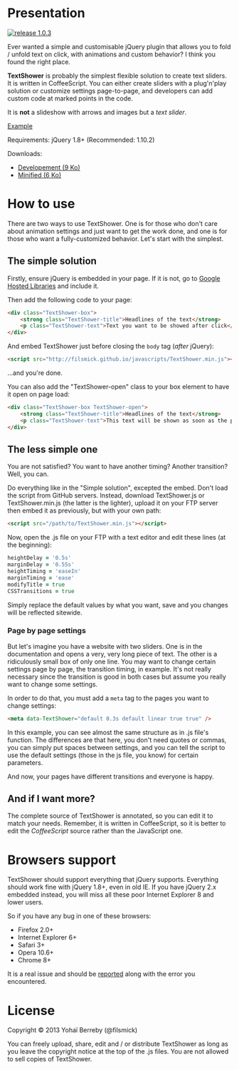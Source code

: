 Presentation
====
[![release 1.0.3](http://b.repl.ca/v1/release-1.0.3-green.png)](https://github.com/filsmick/TextShower/releases/latest)

Ever wanted a simple and customisable jQuery plugin that allows you to fold / unfold text on click, with animations and custom behavior? I think you found the right place.

**TextShower** is probably the simplest flexible solution to create text sliders. It is written in CoffeeScript. You can either create sliders with a plug'n'play solution or customize settings page-to-page, and developers can add custom code at marked points in the code.

It is **not** a slideshow with arrows and images but a *text slider*.

[Example](http://filsmick.github.io/pages/TextShower/)

Requirements: jQuery 1.8+ (Recommended: 1.10.2)

Downloads:  
- [Developement (9 Ko)](https://github.com/filsmick/TextShower/releases/download/v1.0.3/TextShower.js)  
- [Minified (6 Ko)](https://github.com/filsmick/TextShower/releases/download/v1.0.3/TextShower.min.js)

How to use
====

There are two ways to use TextShower. One is for those who don't care about animation settings and just want to get the work done, and one is for those who want a fully-customized behavior. Let's start with the simplest.

## The simple solution

Firstly, ensure jQuery is embedded in your page. If it is not, go to [Google Hosted Libraries](https://developers.google.com/speed/libraries/devguide#jquery) and include it.

Then add the following code to your page:
``` html
<div class="TextShower-box"> 
	<strong class="TextShower-title">Headlines of the text</strong> 
	<p class="TextShower-text">Text you want to be showed after click</p>
</div>
```
And embed TextShower just before closing the `body` tag (*after* jQuery):

``` html
<script src="http://filsmick.github.io/javascripts/TextShower.min.js"></script>
```

…and you're done.

You can also add the "TextShower-open" class to your box element to have it open on page load:

``` html
<div class="TextShower-box TextShower-open"> 
	<strong class="TextShower-title">Headlines of the text</strong> 
	<p class="TextShower-text">This text will be shown as soon as the page is loaded but can be hidden by clicking the title of the box</p>
</div>
```


## The less simple one

You are not satisfied? You want to have another timing? Another transition? Well, you can.

Do everything like in the "Simple solution", excepted the embed. Don't load the script from GitHub servers. Instead, download TextShower.js or TextShower.min.js (the latter is the lighter), upload it on your FTP server then embed it as previously, but with your own path:  

```html
<script src="/path/to/TextShower.min.js"></script>
```
Now, open the .js file on your FTP with a text editor and edit these lines (at the beginning):

``` coffeescript
heightDelay = '0.5s'
marginDelay = '0.55s'
heightTiming = 'easeIn'
marginTiming = 'ease'
modifyTitle = true
CSSTransitions = true
```

Simply replace the default values by what you want, save and you changes will be reflected sitewide.


### Page by page settings

But let's imagine you have a website with two sliders. One is in the documentation and opens a very, very long piece of text. The other is a ridiculously small box of only one line. You may want to change certain settings page by page, the transition timing, in example. It's not really necessary since the transition is good in both cases but assume you really want to change some settings.

In order to do that, you must add a `meta` tag to the pages you want to change settings:

```html
<meta data-TextShower="default 0.3s default linear true true" />
```
In this example, you can see almost the same structure as in .js file's function. The differences are that here, you don't need quotes or commas, you can simply put spaces between settings, and you can tell the script to use the default settings (those in the js file, you know) for certain parameters.

And now, your pages have different transitions and everyone is happy.

## And if I want more?

The complete source of TextShower is annotated, so you can edit it to match your needs. Remember, it is written in CoffeeScript, so it is better to edit the *CoffeeScript* source rather than the JavaScript one.

Browsers support
====

TextShower should support everything that jQuery supports. Everything should work fine with jQuery 1.8+, even in old IE. If you have jQuery 2.x embedded instead, you will miss all these poor Internet Explorer 8 and lower users.

So if you have any bug in one of these browsers:

* Firefox 2.0+
* Internet Explorer 6+
* Safari 3+
* Opera 10.6+
* Chrome 8+ 

It is a real issue and should be [reported](https://github.com/filsmick/TextShower/issues/new) along with the error you encountered.

License
====

Copyright © 2013 Yohaï Berreby (@filsmick)

You can freely upload, share, edit and / or distribute TextShower as long as you leave the copyright notice at the top of the .js files. You are not allowed to sell copies of TextShower.
